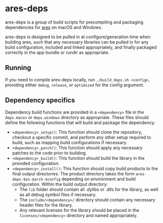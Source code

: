 # ares-deps

ares-deps is a group of build scripts for precompiling and packaging dependencies for [ares](https://github.com/ares-emulator/ares) on macOS and Windows.

ares-deps is designed to be pulled in at configure/generation time when building ares, such that any necessary libraries can be pulled in for any build configuration, included and linked appropriately, and finally packaged correctly in the app bundle or rundir as appropriate.

## Running

If you need to compile ares-deps locally, run `./build_deps.sh <config>`, providing either `debug`, `release`, or `optimized` for the config argument.

## Dependency specifics

Dependency build functions are provided in a `<dependency>` file in the `deps.macos` or `deps.windows` directory as appropriate. These files should define the following functions that will build and package the dependency:

* `<dependency>_setup()`: This function should clone the repository, checkout a specific commit, and perform any other setup required to build, such as mapping build configurations if necessary.
* `<dependency>_patch()`: This function should apply any necessary patches to the code prior to building.
* `<dependency>_build()`: This function should build the library in the provided configuration.
* `<dependency>_install()`: This function should copy build products to the final output directories. The product directory takes the form `ares-deps-$os-$arch-$config` depending on environment and build configuration. Within the build output directory:
  * The `lib` folder should contain all .dylibs or .dlls for the library, as well as all debug symbol files if necessary.
  * The `include/<dependency>/` directory should contain any necessary header files for the library.
  * Any relevant licenses for the library should be placed in the `licenses/<dependency>` directory and named appropriately.
